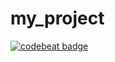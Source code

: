 # my_project
[![codebeat badge](https://codebeat.co/badges/38b5b8b6-fc79-4c2d-be66-49f8b2e52e9b)](https://codebeat.co/projects/github-com-gabrielapg02-my_project-master)
